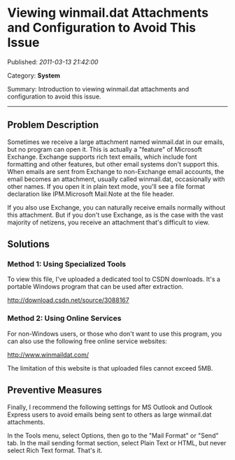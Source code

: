# Viewing winmail.dat Attachments and Configuration to Avoid This Issue

Published: *2011-03-13 21:42:00*

Category: __System__

Summary: Introduction to viewing winmail.dat attachments and configuration to avoid this issue.

---------

## Problem Description

Sometimes we receive a large attachment named winmail.dat in our emails, but no program can open it. This is actually a "feature" of Microsoft Exchange. Exchange supports rich text emails, which include font formatting and other features, but other email systems don't support this. When emails are sent from Exchange to non-Exchange email accounts, the email becomes an attachment, usually called winmail.dat, occasionally with other names. If you open it in plain text mode, you'll see a file format declaration like IPM.Microsoft Mail.Note at the file header.

If you also use Exchange, you can naturally receive emails normally without this attachment. But if you don't use Exchange, as is the case with the vast majority of netizens, you receive an attachment that's difficult to view.

## Solutions

### Method 1: Using Specialized Tools

To view this file, I've uploaded a dedicated tool to CSDN downloads. It's a portable Windows program that can be used after extraction.

<http://download.csdn.net/source/3088167>

### Method 2: Using Online Services

For non-Windows users, or those who don't want to use this program, you can also use the following free online service websites:

<http://www.winmaildat.com/>

The limitation of this website is that uploaded files cannot exceed 5MB.

## Preventive Measures

Finally, I recommend the following settings for MS Outlook and Outlook Express users to avoid emails being sent to others as large winmail.dat attachments.

In the Tools menu, select Options, then go to the "Mail Format" or "Send" tab. In the mail sending format section, select Plain Text or HTML, but never select Rich Text format. That's it.